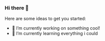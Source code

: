 ### Hi there 👋

Here are some ideas to get you started:

- 🔭 I’m currently working on something cool!
- 🌱 I’m currently learning everything i could


